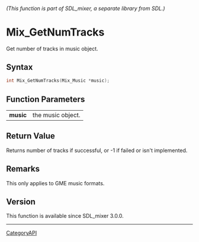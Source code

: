 ###### (This function is part of SDL_mixer, a separate library from SDL.)
# Mix_GetNumTracks

Get number of tracks in music object.

## Syntax

```c
int Mix_GetNumTracks(Mix_Music *music);

```

## Function Parameters

|               |                   |
| ------------- | ----------------- |
| **music**     | the music object. |

## Return Value

Returns number of tracks if successful, or -1 if failed or isn't
implemented.

## Remarks

This only applies to GME music formats.

## Version

This function is available since SDL_mixer 3.0.0.

----
[CategoryAPI](CategoryAPI)

